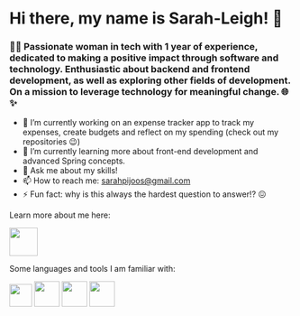 # Hi there, my name is Sarah-Leigh! 👋
### 👩‍💻 Passionate woman in tech with 1 year of experience, dedicated to making a positive impact through software and technology. Enthusiastic about backend and frontend development, as well as exploring other fields of development. On a mission to leverage technology for meaningful change. 🌐✨

- 🔭 I’m currently working on an expense tracker app to track my expenses, create budgets and reflect on my spending (check out my repositories 😉) 
- 🌱 I’m currently learning more about front-end development and advanced Spring concepts.
- 💬 Ask me about my skills! 
- 📫 How to reach me: sarahpijoos@gmail.com
- ⚡ Fun fact: why is this always the hardest question to answer!? 😖

Learn more about me here:

<a href="https://www.linkedin.com/in/sarah-leigh-pijoos-682241206/"> <img src = "https://github.com/sarahpijoos/sarahpijoos/assets/108792527/af0da758-07e7-4557-bc86-1b90715cfbb7" style="height: 50px"></a>

Some languages and tools I am familiar with:

<a> <img src = 
"https://github.com/sarahpijoos/sarahpijoos/assets/108792527/5b4f0974-7944-40c5-84a0-31c6cd898820"
 style="height: 40px"></a>
<a> <img src = "https://github.com/sarahpijoos/sarahpijoos/assets/108792527/a1ab3283-f507-48cd-ade9-7c19e59b2d71"
 style="height: 45px"></a>
<a> <img src = "https://github.com/sarahpijoos/sarahpijoos/assets/108792527/b14d144e-dfb4-456d-adff-4e97ff411ee2"
 style="height: 45px"></a>
<a> <img src = "https://github.com/sarahpijoos/sarahpijoos/assets/108792527/d6ede117-f97b-4aab-b19f-ad02f760477d"
 style="height: 45px"></a>





  


